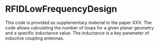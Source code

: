 # RFIDLowFrequencyDesign
This code is provided as supplementary material to the paper XXX. The code allows calculating the number of loops for a given planar geometry and a specific inductance value. The inductance is a key parameter of inductive coupling antennas.
